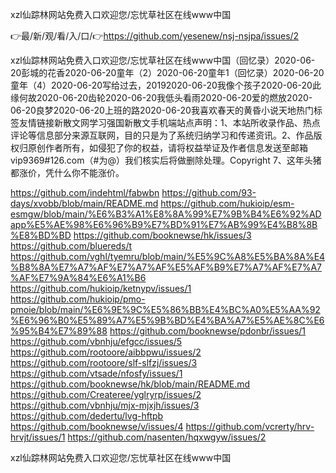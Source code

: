 xzl仙踪林网站免费入口欢迎您/忘忧草社区在线www中国

👉最/新/观/看/入/口/👉https://github.com/yesenew/nsj-nsjpa/issues/2

xzl仙踪林网站免费入口欢迎您/忘忧草社区在线www中国（回忆录）2020-06-20彭城的花香2020-06-20童年（2）2020-06-20童年1（回忆录）2020-06-20童年（4）2020-06-20写给过去，20192020-06-20我像个孩子2020-06-20此缘何故2020-06-20齿轮2020-06-20我低头看雨2020-06-20爱的燃放2020-06-20良梦2020-06-20上班的路2020-06-20我喜欢春天的黄昏小说天地热门标签友情链接新散文网学习强国新散文手机端站点声明：1、本站所收录作品、热点评论等信息部分来源互联网，目的只是为了系统归纳学习和传递资讯。2、作品版权归原创作者所有，如侵犯了你的权益，请将权益举证及作者信息发送至邮箱vip9369#126.com（#为@）我们核实后将做删除处理。Copyright
7、这年头猪都涨价，凭什么你不能涨价。


https://github.com/indehtml/fabwbn
https://github.com/93-days/xvobb/blob/main/README.md
https://github.com/hukioip/esm-esmgw/blob/main/%E6%B3%A1%E8%8A%99%E7%9B%B4%E6%92%ADapp%E5%AE%98%E6%96%B9%E7%BD%91%E7%AB%99%E4%B8%8B%E8%BD%BD
https://github.com/booknewse/hk/issues/3
https://github.com/bluereds/t
https://github.com/vghl/tyemru/blob/main/%E5%9C%A8%E5%BA%8A%E4%B8%8A%E7%A7%AF%E7%A7%AF%E5%AF%B9%E7%A7%AF%E7%A7%AF%E7%9A%84%E6%A1%B6
https://github.com/hukioip/ketnypv/issues/1
https://github.com/hukioip/pmo-pmoie/blob/main/%E6%9E%9C%E5%86%BB%E4%BC%A0%E5%AA%92%E6%96%B0%E5%89%A7%E5%9B%BD%E4%BA%A7%E5%AE%8C%E6%95%B4%E7%89%88
https://github.com/booknewse/pdonbr/issues/1
https://github.com/vbnhju/efgcc/issues/5
https://github.com/rootoore/aibbpwu/issues/2
https://github.com/rootoore/slf-slfzj/issues/3
https://github.com/vtsade/nfosfy/issues/1
https://github.com/booknewse/hk/blob/main/README.md
https://github.com/Createree/yglryrp/issues/2
https://github.com/vbnhju/mjx-mjxjh/issues/3
https://github.com/dedertu/lvg-hftpb
https://github.com/booknewse/v/issues/4
https://github.com/vcrerty/hrv-hrvjt/issues/1
https://github.com/nasenten/hqxwgyw/issues/2

xzl仙踪林网站免费入口欢迎您/忘忧草社区在线www中国
